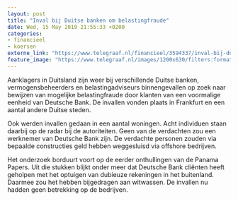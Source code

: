 ```yaml
---
layout: post
title: "Inval bij Duitse banken om belastingfraude"
date: Wed, 15 May 2019 21:55:33 +0200
categories: 
- financieel 
- koersen 
externe_link: "https://www.telegraaf.nl/financieel/3594337/inval-bij-duitse-banken-om-belastingfraude"
feature_image: "https://www.telegraaf.nl/images/1200x630/filters:format(jpeg):quality(80)/cdn-kiosk-api.telegraaf.nl/a23250c8-774b-11e9-a03e-0217670beecd.jpg"
---
```


<p class="intro">Aanklagers in Duitsland zijn weer bij verschillende Duitse banken, vermogensbeheerders en belastingadviseurs binnengevallen op zoek naar bewijzen van mogelijke belastingfraude door klanten van een voormalige eenheid van Deutsche Bank. De invallen vonden plaats in Frankfurt en een aantal andere Duitse steden.</p> <p>Ook werden invallen gedaan in een aantal woningen. Acht individuen staan daarbij op de radar bij de autoriteiten. Geen van de verdachten zou een werknemer van Deutsche Bank zijn. De verdachte personen zouden via bepaalde constructies geld hebben weggesluisd via offshore bedrijven.</p><p>Het onderzoek borduurt voort op de eerder onthullingen van de Panama Papers. Uit die stukken blijkt onder meer dat Deutsche Bank cliënten heeft geholpen met het optuigen van dubieuze rekeningen in het buitenland. Daarmee zou het hebben bijgedragen aan witwassen. De invallen nu hadden geen betrekking op de bedrijven.</p>
